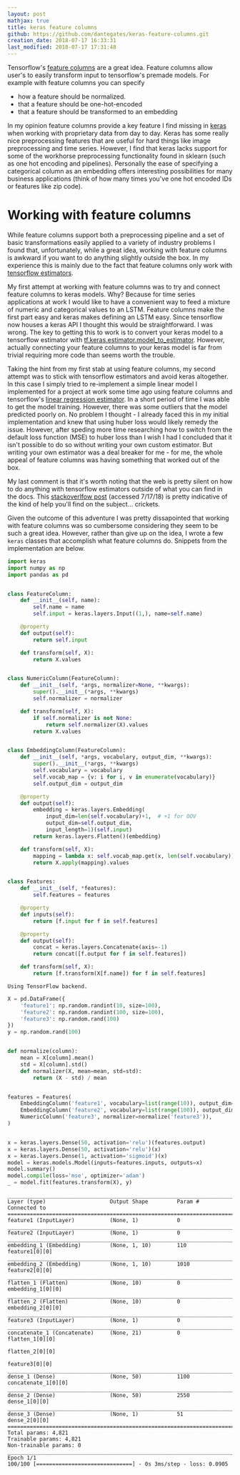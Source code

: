 ```yaml
---
layout: post
mathjax: true
title: keras feature columns
github: https://github.com/dantegates/keras-feature-columns.git
creation_date: 2018-07-17 16:33:31
last_modified: 2018-07-17 17:31:48
---
```



Tensorflow's [feature columns](https://www.tensorflow.org/guide/feature_columns) are a great idea. Feature columns allow user's to easily transform input to tensorflow's premade models. For example with feature columns you can specify

- how a feature should be normalized.
- that a feature should be one-hot-encoded
- that a feature should be transformed to an embedding

In my opinion feature columns provide a key feature I find missing in [keras](https://keras.io/) when working with proprietary data from day to day. Keras has some really nice preprocessing features that are useful for hard things like image preprocessing and time series. However, I find that keras lacks support for some of the workhorse preprocessing functionality found in sklearn (such as one hot encoding and pipelines). Personally the ease of specifying a categorical column as an embedding offers interesting possibilities for many business applications (think of how many times you've one hot encoded IDs or features like zip code).

# Working with feature columns

While feature columns support both a preprocessing pipeline and a set of basic transformations easily applied to a variety of industry problems I found that, unfortunately, while a great idea, working with feature columns is awkward if you want to do anything slightly outside the box. In my experience this is mainly due to the fact that feature columns only work with [tensorflow estimators](https://www.tensorflow.org/guide/estimators).

My first attempt at working with feature columns was to try and connect feature columns to keras models. Why? Because for time series applications at work I would like to have a convenient way to feed a mixture of numeric and categorical values to an LSTM. Feature columns make the first part easy and keras makes defining an LSTM easy. Since tensorflow now houses a keras API I thought this would be straightforward. I was wrong. The key to getting this to work is to convert your keras model to a tensorflow estimator with [tf.keras.estimator.model_to_estimator](https://www.tensorflow.org/api_docs/python/tf/keras/estimator/model_to_estimator). However, actually connecting your feature columns to your keras model is far from trivial requiring more code than seems worth the trouble.

Taking the hint from my first stab at using feature columns, my second attempt was to stick with tensorflow estimators and avoid keras altogether. In this case I simply tried to re-implement a simple linear model I implemented for a project at work some time ago using feature columns and tensorflow's [linear regression estimator](https://www.tensorflow.org/api_docs/python/tf/estimator/LinearRegressor). In a short period of time I was able to get the model training. However, there was some outliers that the model predicted poorly on. No problem I thought - I already faced this in my initial implementation and knew that using huber loss would likely remedy the issue. However, after speding more time researching how to switch from the default loss function (MSE) to huber loss than I wish I had I concluded that it isn't possible to do so without writing your own custom estimator. But writing your own estimator was a deal breaker for me - for me, the whole appeal of feature columns was having something that worked out of the box.

My last comment is that it's worth noting that the web is pretty silent on how to do anything with tensorflow estimators outside of what you can find in the docs. This [stackoverlfow post](https://stackoverflow.com/questions/50766718/changing-loss-function-for-training-built-in-tensorflow-estimator) (accessed 7/17/18) is pretty indicative of the kind of help you'll find on the subject... crickets.

Given the outcome of this adventure I was pretty dissapointed that working with feature columns was so cumbersome considering they seem to be such a great idea. However, rather than give up on the idea, I wrote a few `keras` classes that accomplish what feature columns do. Snippets from the implementation are below.


```python
import keras
import numpy as np
import pandas as pd


class FeatureColumn:
    def __init__(self, name):
        self.name = name
        self.input = keras.layers.Input((1,), name=self.name)

    @property
    def output(self):
        return self.input

    def transform(self, X):
        return X.values


class NumericColumn(FeatureColumn):
    def __init__(self, *args, normalizer=None, **kwargs):
        super().__init__(*args, **kwargs)
        self.normalizer = normalizer

    def transform(self, X):
        if self.normalizer is not None:
            return self.normalizer(X).values
        return X.values


class EmbeddingColumn(FeatureColumn):
    def __init__(self, *args, vocabulary, output_dim, **kwargs):
        super().__init__(*args, **kwargs)
        self.vocabulary = vocabulary
        self.vocab_map = {v: i for i, v in enumerate(vocabulary)}
        self.output_dim = output_dim

    @property
    def output(self):
        embedding = keras.layers.Embedding(
            input_dim=len(self.vocabulary)+1,  # +1 for OOV
            output_dim=self.output_dim,
            input_length=1)(self.input)
        return keras.layers.Flatten()(embedding)

    def transform(self, X):
        mapping = lambda x: self.vocab_map.get(x, len(self.vocabulary))
        return X.apply(mapping).values


class Features:
    def __init__(self, *features):
        self.features = features

    @property
    def inputs(self):
        return [f.input for f in self.features]

    @property
    def output(self):
        concat = keras.layers.Concatenate(axis=-1)
        return concat([f.output for f in self.features])

    def transform(self, X):
        return [f.transform(X[f.name]) for f in self.features]
```

    Using TensorFlow backend.



```python
X = pd.DataFrame({
    'feature1': np.random.randint(10, size=100),
    'feature2': np.random.randint(100, size=100),
    'feature3': np.random.rand(100)
})
y = np.random.rand(100)


def normalize(column):
    mean = X[column].mean()
    std = X[column].std()
    def normalizer(X, mean=mean, std=std):
        return (X - std) / mean


features = Features(
    EmbeddingColumn('feature1', vocabulary=list(range(10)), output_dim=10),
    EmbeddingColumn('feature2', vocabulary=list(range(100)), output_dim=10),
    NumericColumn('feature3', normalizer=normalize('feature3')),
)


x = keras.layers.Dense(50, activation='relu')(features.output)
x = keras.layers.Dense(50, activation='relu')(x)
x = keras.layers.Dense(1, activation='sigmoid')(x)
model = keras.models.Model(inputs=features.inputs, outputs=x)
model.summary()
model.compile(loss='mse', optimizer='adam')
_ = model.fit(features.transform(X), y)
```

    __________________________________________________________________________________________________
    Layer (type)                    Output Shape         Param #     Connected to                     
    ==================================================================================================
    feature1 (InputLayer)           (None, 1)            0                                            
    __________________________________________________________________________________________________
    feature2 (InputLayer)           (None, 1)            0                                            
    __________________________________________________________________________________________________
    embedding_1 (Embedding)         (None, 1, 10)        110         feature1[0][0]                   
    __________________________________________________________________________________________________
    embedding_2 (Embedding)         (None, 1, 10)        1010        feature2[0][0]                   
    __________________________________________________________________________________________________
    flatten_1 (Flatten)             (None, 10)           0           embedding_1[0][0]                
    __________________________________________________________________________________________________
    flatten_2 (Flatten)             (None, 10)           0           embedding_2[0][0]                
    __________________________________________________________________________________________________
    feature3 (InputLayer)           (None, 1)            0                                            
    __________________________________________________________________________________________________
    concatenate_1 (Concatenate)     (None, 21)           0           flatten_1[0][0]                  
                                                                     flatten_2[0][0]                  
                                                                     feature3[0][0]                   
    __________________________________________________________________________________________________
    dense_1 (Dense)                 (None, 50)           1100        concatenate_1[0][0]              
    __________________________________________________________________________________________________
    dense_2 (Dense)                 (None, 50)           2550        dense_1[0][0]                    
    __________________________________________________________________________________________________
    dense_3 (Dense)                 (None, 1)            51          dense_2[0][0]                    
    ==================================================================================================
    Total params: 4,821
    Trainable params: 4,821
    Non-trainable params: 0
    __________________________________________________________________________________________________
    Epoch 1/1
    100/100 [==============================] - 0s 3ms/step - loss: 0.0905
